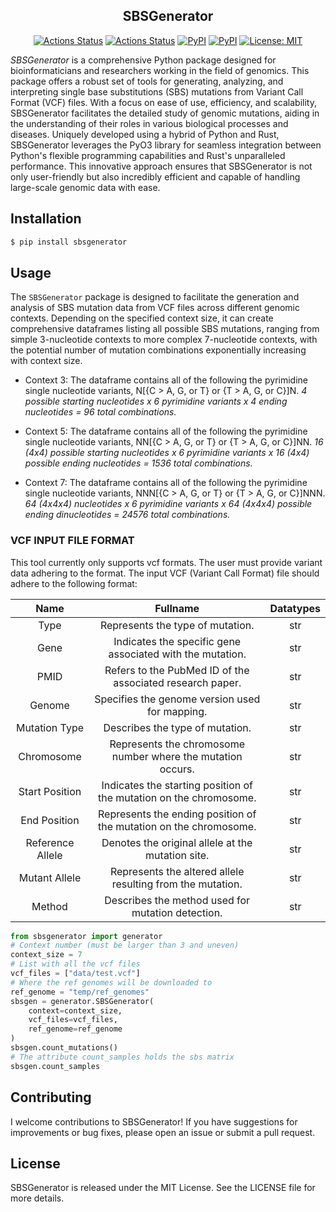 <!-- [![Docs](https://img.shields.io/badge/docs-latest-blue.svg)](https://osf.io/t6j7u/wiki/home/) 
[![License: MIT](https://img.shields.io/badge/License-MIT-yellow.svg)](https://opensource.org/licenses/MIT) -->

<h2 align="center">SBSGenerator</h2>

<p align="center">
<a href="https://github.com/AlfonsoJan/sbsgenerator/"><img alt="Actions Status" src="https://img.shields.io/badge/docs-latest-blue.svg"></a>
<a href="https://github.com/alfonsojan/sbsgenerator/actions"><img alt="Actions Status" src="https://github.com/alfonsojan/sbsgenerator/actions/workflows/deploy.yml/badge.svg"></a>
<a href="https://pypi.org/project/sbsgenerator/"><img alt="PyPI" src="https://img.shields.io/pypi/v/sbsgenerator"></a>
<a href="https://pypi.python.org/pypi/sbsgenerator/"><img alt="PyPI" src="https://img.shields.io/pypi/pyversions/sbsgenerator.svg"></a>
<a href="https://github.com/alfonsojan/sbsgenerator/blob/main/LICENSE"><img alt="License: MIT" src="https://black.readthedocs.io/en/stable/_static/license.svg"></a>
</p>

_SBSGenerator_ is a comprehensive Python package designed for bioinformaticians and researchers working in the field of genomics. This package offers a robust set of tools for generating, analyzing, and interpreting single base substitutions (SBS) mutations from Variant Call Format (VCF) files. With a focus on ease of use, efficiency, and scalability, SBSGenerator facilitates the detailed study of genomic mutations, aiding in the understanding of their roles in various biological processes and diseases. Uniquely developed using a hybrid of Python and Rust, SBSGenerator leverages the PyO3 library for seamless integration between Python's flexible programming capabilities and Rust's unparalleled performance. This innovative approach ensures that SBSGenerator is not only user-friendly but also incredibly efficient and capable of handling large-scale genomic data with ease.

## Installation

```bash
$ pip install sbsgenerator
```

## Usage

The `SBSGenerator` package is designed to facilitate the generation and analysis of SBS mutation data from VCF files across different genomic contexts. Depending on the specified context size, it can create comprehensive dataframes listing all possible SBS mutations, ranging from simple 3-nucleotide contexts to more complex 7-nucleotide contexts, with the potential number of mutation combinations exponentially increasing with context size.

- Context 3: The dataframe contains all of the following the pyrimidine single nucleotide variants, N[{C > A, G, or T} or {T > A, G, or C}]N. *4 possible starting nucleotides x 6 pyrimidine variants x 4 ending nucleotides = 96 total combinations.*

- Context 5: The dataframe contains all of the following the pyrimidine single nucleotide variants, NN[{C > A, G, or T} or {T > A, G, or C}]NN.
*16 (4x4) possible starting nucleotides x 6 pyrimidine variants x 16 (4x4) possible ending nucleotides = 1536 total combinations.*

- Context 7: The dataframe contains all of the following the pyrimidine single nucleotide variants, NNN[{C > A, G, or T} or {T > A, G, or C}]NNN.
*64 (4x4x4) nucleotides x 6 pyrimidine variants x 64 (4x4x4) possible ending dinucleotides = 24576 total combinations.*

### VCF INPUT FILE FORMAT

This tool currently only supports vcf formats. The user must provide variant data adhering to the format. The input VCF (Variant Call Format) file should adhere to the following format:

| Name | Fullname | Datatypes |
|:-:|:-:|:-:|
| Type | Represents the type of mutation. | str |
| Gene | Indicates the specific gene associated with the mutation. | str |
| PMID | Refers to the PubMed ID of the associated research paper. | str |
| Genome | Specifies the genome version used for mapping. | str |
| Mutation Type | Describes the type of mutation. | str |
| Chromosome | Represents the chromosome number where the mutation occurs. | str |
| Start Position | Indicates the starting position of the mutation on the chromosome. | str |
| End Position | Represents the ending position of the mutation on the chromosome. | str |
| Reference Allele | Denotes the original allele at the mutation site. | str |
| Mutant Allele | Represents the altered allele resulting from the mutation. | str  |
| Method | Describes the method used for mutation detection. | str |



```python
from sbsgenerator import generator
# Context number (must be larger than 3 and uneven)
context_size = 7
# List with all the vcf files
vcf_files = ["data/test.vcf"]
# Where the ref genomes will be downloaded to
ref_genome = "temp/ref_genomes"
sbsgen = generator.SBSGenerator(
    context=context_size,
    vcf_files=vcf_files,
    ref_genome=ref_genome
)
sbsgen.count_mutations()
# The attribute count_samples holds the sbs matrix
sbsgen.count_samples
```

## Contributing

I welcome contributions to SBSGenerator! If you have suggestions for improvements or bug fixes, please open an issue or submit a pull request.

## License

SBSGenerator is released under the MIT License. See the LICENSE file for more details.
